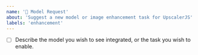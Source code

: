 ```yaml
---
name: '🤖 Model Request'
about: 'Suggest a new model or image enhancement task for UpscalerJS'
labels: 'enhancement'
---
```


- [ ] Describe the model you wish to see integrated, or the task you wish to enable.

